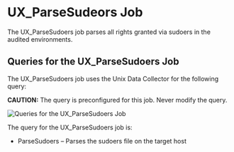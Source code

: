 # UX_ParseSudeors Job

The UX_ParseSudoers job parses all rights granted via sudoers in the audited environments.

## Queries for the UX_ParseSudoers Job

The UX_ParseSudoers job uses the Unix Data Collector for the following query:

**CAUTION:** The query is preconfigured for this job. Never modify the query.

![Queries for the UX_ParseSudoers Job](/img/product_docs/accessanalyzer/solutions/unix/privilegedaccess/sudoers/collection/parsesudoersquery.webp)

The query for the UX_ParseSudoers job is:

- ParseSudoers – Parses the sudoers file on the target host
